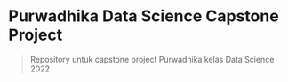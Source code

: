 # Purwadhika Data Science Capstone Project
> Repository untuk capstone project Purwadhika kelas Data Science 2022